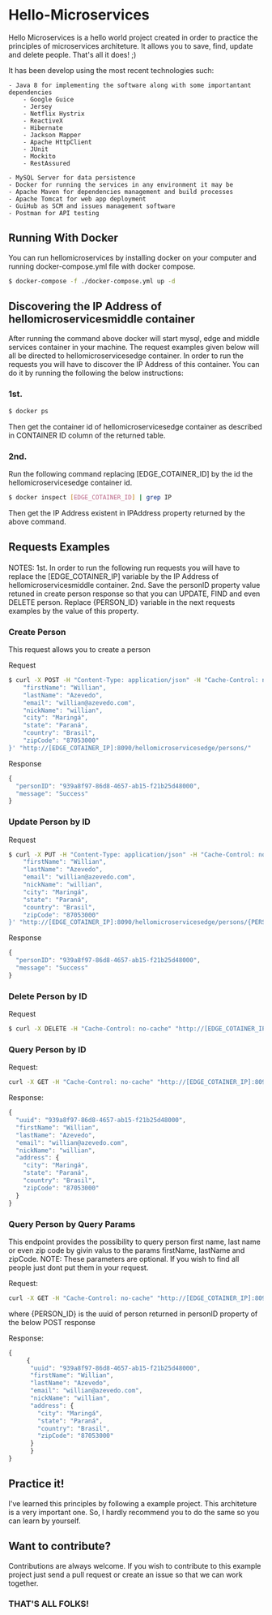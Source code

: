# Hello-Microservices

Hello Microservices is a hello world project created in order to practice the principles of microservices architeture.
It allows you to save, find, update and delete people. That's all it does! ;)

It has been develop using the most recent technologies such:
	
	- Java 8 for implementing the software along with some importantant dependencies
		- Google Guice
		- Jersey
		- Netflix Hystrix
		- ReactiveX
		- Hibernate
		- Jackson Mapper
		- Apache HttpClient
		- JUnit
		- Mockito
		- RestAssured

	- MySQL Server for data persistence		
	- Docker for running the services in any environment it may be
	- Apache Maven for dependencies management and build processes
	- Apache Tomcat for web app deployment
	- GuiHub as SCM and issues management software
	- Postman for API testing

## Running With Docker

You can run hellomicroservices by installing docker on your computer and running docker-compose.yml file with docker compose.
	
```sh
$ docker-compose -f ./docker-compose.yml up -d
```

## Discovering the IP Address of hellomicroservicesmiddle container

After running the command above docker will start mysql, edge and middle services container in your machine. The request examples given below will 
all be directed to hellomicroservicesedge container. In order to run the requests you will have to discover the IP Address of this container.
You can do it by running the following the below instructions:

### 1st.
```sh
$ docker ps
```

Then get the container id of hellomicroservicesedge container as described in CONTAINER ID column of the returned table. 

### 2nd.
Run the following command replacing [EDGE_COTAINER_ID] by the id the hellomicroservicesedge container id.

```sh
$ docker inspect [EDGE_COTAINER_ID] | grep IP
```

Then get the IP Address existent in IPAddress property returned by the above command.


## Requests Examples
####
NOTES: 
	1st. In order to run the following run requests you will have to replace the [EDGE_COTAINER_IP] variable by the IP Address of hellomicroservicesmiddle container.
	2nd. Save the personID property value retuned in create person response so that you can UPDATE, FIND and even DELETE person.
Replace {PERSON_ID} variable in the next requests examples by the value of this property.

### Create Person

This request allows you to create a person

Request
```sh
$ curl -X POST -H "Content-Type: application/json" -H "Cache-Control: no-cache" -d '{
	"firstName": "Willian",
	"lastName": "Azevedo",
	"email": "willian@azevedo.com",
	"nickName": "willian", 
	"city": "Maringá",
	"state": "Paraná",
	"country": "Brasil",
	"zipCode": "87053000"
}' "http://[EDGE_COTAINER_IP]:8090/hellomicroservicesedge/persons/"
```

Response

```javascript
{
  "personID": "939a8f97-86d8-4657-ab15-f21b25d48000",
  "message": "Success"
}
```

### Update Person by ID

Request
```sh
$ curl -X PUT -H "Content-Type: application/json" -H "Cache-Control: no-cache" -d '{
	"firstName": "Willian",
	"lastName": "Azevedo",
	"email": "willian@azevedo.com",
	"nickName": "willian", 
	"city": "Maringá",
	"state": "Paraná",
	"country": "Brasil",
	"zipCode": "87053000"
}' "http://[EDGE_COTAINER_IP]:8090/hellomicroservicesedge/persons/{PERSON_ID}"
```

Response

```javascript
{
  "personID": "939a8f97-86d8-4657-ab15-f21b25d48000",
  "message": "Success"
}
```

### Delete Person by ID

Request
```sh
$ curl -X DELETE -H "Cache-Control: no-cache" "http://[EDGE_COTAINER_IP]:8090/hellomicroservicesedge/persons/{PERSON_ID}"
```


### Query Person by ID

Request:
```sh
curl -X GET -H "Cache-Control: no-cache" "http://[EDGE_COTAINER_IP]:8090/hellomicroservicesedge/persons/{PERSON_ID}"
```

Response:
```javascript
{
  "uuid": "939a8f97-86d8-4657-ab15-f21b25d48000",
  "firstName": "Willian",
  "lastName": "Azevedo",
  "email": "willian@azevedo.com",
  "nickName": "willian",
  "address": {
    "city": "Maringá",
    "state": "Paraná",
    "country": "Brasil",
    "zipCode": "87053000"
  }
}
```

### Query Person by Query Params

This endpoint provides the possibility to query person first name, last name or even zip code by givin valus to the params firstName, lastName and zipCode.
NOTE: These parameters are optional. If you wish to find all people just dont put them in your request.

Request:
```sh
curl -X GET -H "Cache-Control: no-cache" "http://[EDGE_COTAINER_IP]:8090/hellomicroservicesedge/persons?firstName={PERSON_FIRST_NAME}&lastName={PERSON_LAST_NAME}&zipCode={PERSON_ZIP_CODE}"
```

where {PERSON_ID} is the uuid of person returned in personID property of the below POST response

Response:
```javascript
{
     {
	  "uuid": "939a8f97-86d8-4657-ab15-f21b25d48000",
	  "firstName": "Willian",
	  "lastName": "Azevedo",
	  "email": "willian@azevedo.com",
	  "nickName": "willian",
	  "address": {
	    "city": "Maringá",
	    "state": "Paraná",
	    "country": "Brasil",
	    "zipCode": "87053000"
	  }
      }
}
```

## Practice it!

I've learned this principles by following a example project. This architeture is a very important one. 
So, I hardly recommend you to do the same so you can learn by yourself.

## Want to contribute?

Contributions are always welcome. If you wish to contribute to this example project just send a pull request or create an issue so that we can work together.

### THAT'S ALL FOLKS!
